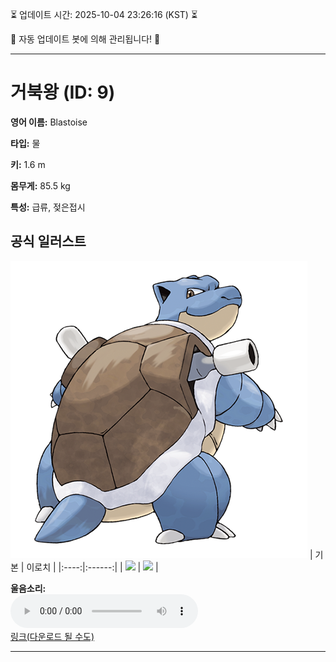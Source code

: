 
⏳ 업데이트 시간: 2025-10-04 23:26:16 (KST) ⏳

🤖 자동 업데이트 봇에 의해 관리됩니다! 🤖

---

# 거북왕 (ID: 9)
**영어 이름:** Blastoise

**타입:** 물

**키:** 1.6 m

**몸무게:** 85.5 kg

**특성:** 급류, 젖은접시

## 공식 일러스트
![](https://raw.githubusercontent.com/PokeAPI/sprites/master/sprites/pokemon/other/official-artwork/9.png)
| 기본 | 이로치 |
|:----:|:------:|
| <img src="http://play.pokemonshowdown.com/sprites/ani/blastoise.gif" width="200"> | <img src="http://play.pokemonshowdown.com/sprites/ani-shiny/blastoise.gif" width="200"> |

**울음소리:**<br><audio controls src="https://raw.githubusercontent.com/PokeAPI/cries/main/cries/pokemon/latest/9.ogg"></audio><br> [링크(다운로드 될 수도)](https://raw.githubusercontent.com/PokeAPI/cries/main/cries/pokemon/latest/9.ogg)


---
